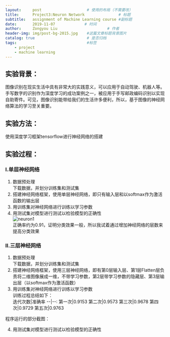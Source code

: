 ```yaml
---
layout:     post                    # 使用的布局（不需要改）
title:      Project3:Neuron Network               # 标题 
subtitle:   assignment of Machine Learning course #副标题
date:       2019-11-07             # 时间
author:     Zongyou Liu                      # 作者
header-img: img/post-bg-2015.jpg    #这篇文章标题背景图片
catalog: true                       # 是否归档
tags:                               #标签
    - project 
    - machine learning
---
```


## 实验背景：
图像识别在现实生活中具有非常大的实践意义，可以应用于自动驾驶、机器人等。手写数字的识别作为深度学习的成功案例之一，被应用于手写邮政编码识别以实现自助寄件。可见，图像识别能带给我们的生活许多便利，所以，基于图像的神经网络算法的学习至关重要。
## 实验方法：
使用深度学习框架tensorflow进行神经网络的搭建
## 实验过程：
### Ⅰ.单层神经网络
1. 数据预处理  
下载数据，并划分训练集和测试集
2. 搭建神经网络框架，使用单层神经网络，即只有输入层和以softmax作为激活函数的输出层  
3. 用训练集对神经网络进行训练以学习参数  
4. 用测试集对模型进行测试以检验模型的正确性  
![neuron1]()  
正确率约为0.91，证明分类效果一般，所以我试着通过增加神经网络的层数来提高分类效果  
### Ⅱ.三层神经网络
1. 数据预处理  
下载数据，并划分训练集和测试集     
2. 搭建神经网络框架，使用三层神经网络，即有第0层输入层、第1层Flatten层负责将二维图像展成一维，不带学习参数，第2层带学习参数的隐藏层、第3层输出层（以softmax作为激活函数）    
3. 用训练集对神经网络进行训练以学习参数  
   训练过程总结如下：    
   迭代次数|准确率
   --|--:
   第一次|0.9153
   第二次|0.9573
   第三次|0.9678
   第四次|0.9729
   第五次|0.9763
 
程序运行的部分截图：

4. 用测试集对模型进行测试以检验模型的正确性


